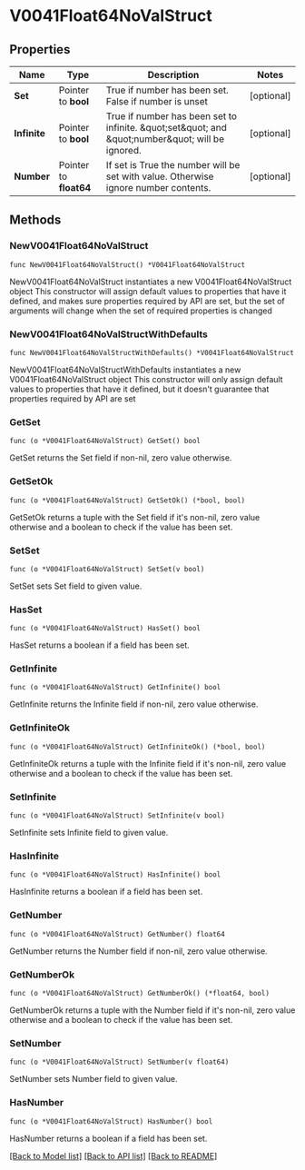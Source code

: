 # V0041Float64NoValStruct

## Properties

Name | Type | Description | Notes
------------ | ------------- | ------------- | -------------
**Set** | Pointer to **bool** | True if number has been set. False if number is unset | [optional] 
**Infinite** | Pointer to **bool** | True if number has been set to infinite. \&quot;set\&quot; and \&quot;number\&quot; will be ignored. | [optional] 
**Number** | Pointer to **float64** | If set is True the number will be set with value. Otherwise ignore number contents. | [optional] 

## Methods

### NewV0041Float64NoValStruct

`func NewV0041Float64NoValStruct() *V0041Float64NoValStruct`

NewV0041Float64NoValStruct instantiates a new V0041Float64NoValStruct object
This constructor will assign default values to properties that have it defined,
and makes sure properties required by API are set, but the set of arguments
will change when the set of required properties is changed

### NewV0041Float64NoValStructWithDefaults

`func NewV0041Float64NoValStructWithDefaults() *V0041Float64NoValStruct`

NewV0041Float64NoValStructWithDefaults instantiates a new V0041Float64NoValStruct object
This constructor will only assign default values to properties that have it defined,
but it doesn't guarantee that properties required by API are set

### GetSet

`func (o *V0041Float64NoValStruct) GetSet() bool`

GetSet returns the Set field if non-nil, zero value otherwise.

### GetSetOk

`func (o *V0041Float64NoValStruct) GetSetOk() (*bool, bool)`

GetSetOk returns a tuple with the Set field if it's non-nil, zero value otherwise
and a boolean to check if the value has been set.

### SetSet

`func (o *V0041Float64NoValStruct) SetSet(v bool)`

SetSet sets Set field to given value.

### HasSet

`func (o *V0041Float64NoValStruct) HasSet() bool`

HasSet returns a boolean if a field has been set.

### GetInfinite

`func (o *V0041Float64NoValStruct) GetInfinite() bool`

GetInfinite returns the Infinite field if non-nil, zero value otherwise.

### GetInfiniteOk

`func (o *V0041Float64NoValStruct) GetInfiniteOk() (*bool, bool)`

GetInfiniteOk returns a tuple with the Infinite field if it's non-nil, zero value otherwise
and a boolean to check if the value has been set.

### SetInfinite

`func (o *V0041Float64NoValStruct) SetInfinite(v bool)`

SetInfinite sets Infinite field to given value.

### HasInfinite

`func (o *V0041Float64NoValStruct) HasInfinite() bool`

HasInfinite returns a boolean if a field has been set.

### GetNumber

`func (o *V0041Float64NoValStruct) GetNumber() float64`

GetNumber returns the Number field if non-nil, zero value otherwise.

### GetNumberOk

`func (o *V0041Float64NoValStruct) GetNumberOk() (*float64, bool)`

GetNumberOk returns a tuple with the Number field if it's non-nil, zero value otherwise
and a boolean to check if the value has been set.

### SetNumber

`func (o *V0041Float64NoValStruct) SetNumber(v float64)`

SetNumber sets Number field to given value.

### HasNumber

`func (o *V0041Float64NoValStruct) HasNumber() bool`

HasNumber returns a boolean if a field has been set.


[[Back to Model list]](../README.md#documentation-for-models) [[Back to API list]](../README.md#documentation-for-api-endpoints) [[Back to README]](../README.md)


